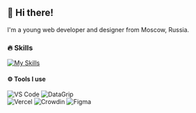## 👋 Hi there!
I'm a young web developer and designer from Moscow, Russia.

### 🔥 Skills
[![My Skills](https://skillicons.dev/icons?i=typescript,react,nextjs,prisma,postgres,sass,discord)](https://skillicons.dev)

#### ⚙ Tools I use
<p>
  <img alt="VS Code" src="https://img.shields.io/badge/-VS Code-22A7F2?style=flat-square&logo=visual studio code&logoColor=white"/>
  <img alt="DataGrip" src="https://img.shields.io/badge/-Datagrip-000000?style=flat-square&logo=datagrip&logoColor=white"/>
  <br>
  <img alt="Vercel" src="https://img.shields.io/badge/-Vercel-000000?style=flat-square&logo=vercel&logoColor=white"/>
  <img alt="Crowdin" src="https://img.shields.io/badge/-Crowdin-2E3340?style=flat-square&logo=crowdin&logoColor=white"/>
  <img alt="Figma" src="https://img.shields.io/badge/-Figma-F24E1E?style=flat-square&logo=figma&logoColor=white"/>
</p>
